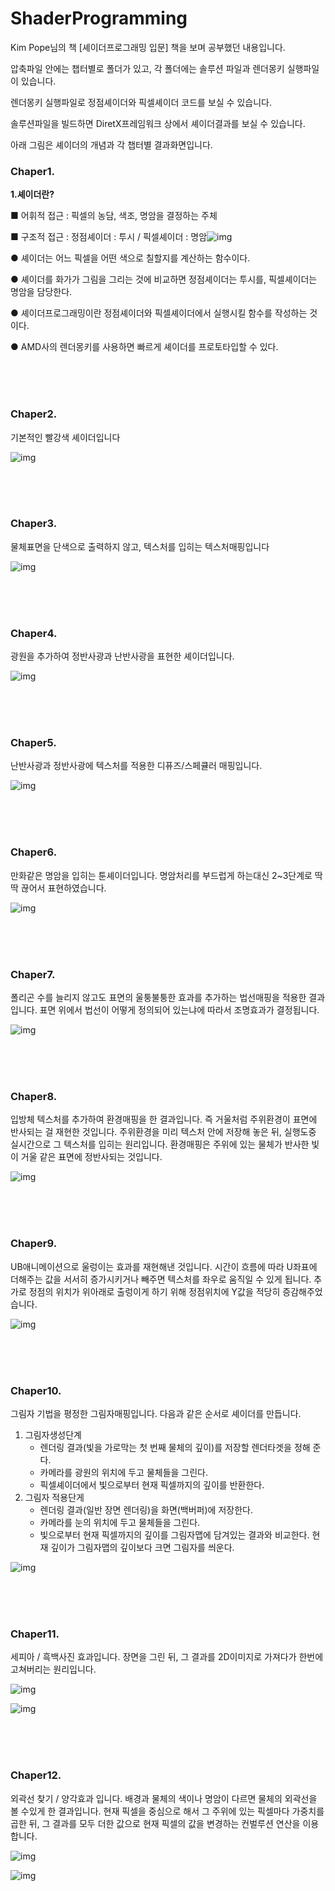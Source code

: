 # ShaderProgramming

Kim Pope님의 책 [셰이더프로그래밍 입문] 책을 보며 공부했던 내용입니다.

압축파일 안에는 챕터별로 폴더가 있고, 각 폴더에는 솔루션 파일과 렌더몽키 실행파일이 있습니다.

렌더몽키 실행파일로 정점셰이더와 픽셀셰이더 코드를 보실 수 있습니다.

솔루션파일을 빌드하면 DiretX프레임워크 상에서 셰이더결과를 보실 수 있습니다.

아래 그림은 셰이더의 개념과 각 챕터별 결과화면입니다.

### Chaper1.

**1.셰이더란?**

 ■ 어휘적 접근 : 픽셀의 농담, 색조, 명암을 결정하는 주체

 ■ 구조적 접근 : 정점셰이더 : 투시 / 픽셀셰이더 : 명암![img](https://lh4.googleusercontent.com/f46fnpmkKQiN80jVeIv-p__iMWcuoiqMfIg2YyhbDZQuj8aHjIT87Ltu4xUAQzwyx72vKJVrHpLofVwQ_KBSZ8ZpH49ZHANlK6M47jXU1sAEgndV-_73Hll3Q1K2YK0cyyCcGf6H)


● 셰이더는 어느 픽셀을 어떤 색으로 칠할지를 계산하는 함수이다.

● 셰이더를 화가가 그림을 그리는 것에 비교하면 정점셰이더는 투시를, 픽셀셰이더는 명암을 담당한다.

● 셰이더프로그래밍이란 정점셰이더와 픽셀셰이더에서 실행시킬 함수를 작성하는 것이다.

● AMD사의 렌더몽키를 사용하면 빠르게 셰이더를 프로토타입할 수 있다.

<br><br><br>

### **Chaper2.**

기본적인 빨강색 셰이더입니다

![img](https://github.com/wjdgh283/ShaderProgramming/blob/master/img%20rcs/2.JPG?raw=true)

<br><br><br>

### **Chaper3.**

물체표면을 단색으로 출력하지 않고, 텍스처를 입히는 텍스처매핑입니다

![img](https://github.com/wjdgh283/ShaderProgramming/blob/master/img%20rcs/3.JPG?raw=true)

<br><br><br>

### **Chaper4.**

광원을 추가하여 정반사광과 난반사광을 표현한 셰이더입니다.

![img](https://github.com/wjdgh283/ShaderProgramming/blob/master/img%20rcs/4.JPG?raw=true)

<br><br><br>

### **Chaper5.**

난반사광과 정반사광에 텍스처를 적용한 디퓨즈/스페큘러 매핑입니다. 

![img](https://github.com/wjdgh283/ShaderProgramming/blob/master/img%20rcs/5.JPG?raw=true)

<br><br><br>

### **Chaper6.**

만화같은 명암을 입히는 툰셰이더입니다. 명암처리를 부드럽게 하는대신 2~3단계로 딱딱 끊어서 표현하였습니다.

![img](https://github.com/wjdgh283/ShaderProgramming/blob/master/img%20rcs/6.JPG?raw=true)

<br><br><br>

### **Chaper7.**

폴리곤 수를 늘리지 않고도 표면의 울퉁불퉁한 효과를 추가하는 법선매핑을 적용한 결과입니다. 표면 위에서 법선이 어떻게 정의되어 있는냐에 따라서 조명효과가 결정됩니다.

![img](https://github.com/wjdgh283/ShaderProgramming/blob/master/img%20rcs/7.JPG?raw=true)

<br><br><br>

### **Chaper8.**

입방체 텍스처를 추가하여 환경매핑을 한 결과입니다. 즉 거울처럼 주위환경이 표면에 반사되는 걸 재현한 것입니다. 주위환경을 미리 텍스처 안에 저장해 놓은 뒤, 실행도중 실시간으로 그 텍스처를 입히는 원리입니다. 환경매핑은 주위에 있는 물체가 반사한 빛이 거울 같은 표면에 정반사되는 것입니다.

![img](https://github.com/wjdgh283/ShaderProgramming/blob/master/img%20rcs/8.JPG?raw=true)

<br><br><br>

### **Chaper9.**

UB애니메이션으로 울렁이는 효과를 재현해낸 것입니다. 시간이 흐름에 따라 U좌표에 더해주는 값을 서서히 증가시키거나 빼주면 텍스처를 좌우로 움직일 수 있게 됩니다. 추가로 정점의 위치가 위아래로 출렁이게 하기 위해 정점위치에 Y값을 적당히 증감해주었습니다.

![img](https://github.com/wjdgh283/ShaderProgramming/blob/master/img%20rcs/9-1.gif?raw=true)

<br><br><br>

### **Chaper10.**

그림자 기법을 평정한 그림자매핑입니다. 다음과 같은 순서로 셰이더를 만듭니다.

1. 그림자생성단계
   - 렌더링 결과(빛을 가로막는 첫 번째 물체의 깊이)를 저장할 렌더타겟을 정해 준다.
   - 카메라를 광원의 위치에 두고 물체들을 그린다.
   - 픽셀셰이더에서 빛으로부터 현재 픽셀까지의  깊이를 반환한다.
2. 그림자 적용단게
   - 렌더링 결과(일반 장면 렌더링)을 화면(백버퍼)에 저장한다.
   - 카메라를 눈의 위치에 두고 물체들을 그린다.
   - 빛으로부터 현재 픽셀까지의  깊이를 그림자맵에 담겨있는 결과와 비교한다. 현재 깊이가 그림자맵의 깊이보다 크면 그림자를 씌운다.

![img](https://github.com/wjdgh283/ShaderProgramming/blob/master/img%20rcs/10.JPG?raw=true)

<br><br><br>

### **Chaper11.**

세피아 / 흑백사진 효과입니다. 장면을 그린 뒤, 그 결과를 2D이미지로 가져다가 한번에 고쳐버리는 원리입니다.

![img](https://github.com/wjdgh283/ShaderProgramming/blob/master/img%20rcs/11-1.JPG?raw=true)

![img](https://github.com/wjdgh283/ShaderProgramming/blob/master/img%20rcs/11-2.JPG?raw=true)

<br><br><br>

### **Chaper12.**

외곽선 찾기 / 양각효과 입니다. 배경과 물체의 색이나 명암이 다르면 물체의 외곽선을 볼 수있게 한 결과입니다. 현재 픽셀을 중심으로 해서 그 주위에 있는 픽셀마다 가중치를 곱한 뒤, 그 결과를 모두 더한 값으로 현재 픽셀의 값을 변경하는 컨벌루션 연산을 이용합니다.

![img](https://github.com/wjdgh283/ShaderProgramming/blob/master/img%20rcs/12-1.JPG?raw=true)

![img](https://github.com/wjdgh283/ShaderProgramming/blob/master/img%20rcs/12-2.JPG?raw=true)
